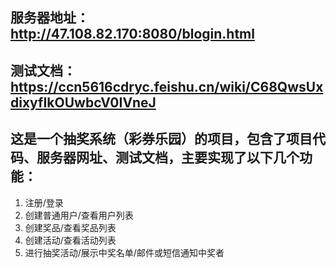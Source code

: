 ## 服务器地址：http://47.108.82.170:8080/blogin.html
## 测试文档：https://ccn5616cdryc.feishu.cn/wiki/C68QwsUxdixyfIkOUwbcV0IVneJ
## 这是一个抽奖系统（彩券乐园）的项目，包含了项目代码、服务器网址、测试文档，主要实现了以下几个功能：
1. 注册/登录
2. 创建普通用户/查看用户列表
3. 创建奖品/查看奖品列表
4. 创建活动/查看活动列表
5. 进行抽奖活动/展示中奖名单/邮件或短信通知中奖者
